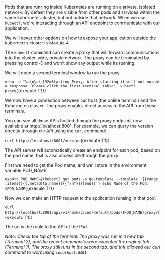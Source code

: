 Pods that are running inside Kubernetes are running on a private, isolated network.
By default they are visible from other pods and services within the same kubernetes cluster, but not outside that network.
When we use `kubectl`, we're interacting through an API endpoint to communicate with our application.

We will cover other options on how to expose your application outside the kubernetes cluster in Module 4.

The `kubectl` command can create a proxy that will forward communications into the cluster-wide, private network. The proxy can be terminated by pressing control-C and won't show any output while its running. 

We will open a second terminal window to run the proxy.

`echo -e "\n\n\n\e[92mStarting Proxy. After starting it will not output a response. Please click the first Terminal Tab\n"; kubectl proxy`{{execute T2}}

We now have a connection between our host (the online terminal) and the Kubernetes cluster. The  proxy enables direct access to the API from these terminals.

You can see all those APIs hosted through the proxy endpoint, now available at http://localhost:8001. For example, we can query the version directly through the API using the `curl` command:

`curl http://localhost:8001/version`{{execute T1}}

The API server will automatically create an endpoint for each pod, based on the pod name, that is also accessible through the proxy.

First we need to get the Pod name, and we'll store in the environment variable POD_NAME:

`export POD_NAME=$(kubectl get pods -o go-template --template '{{range .items}}{{.metadata.name}}{{"\n"}}{{end}}')
echo Name of the Pod: $POD_NAME`{{execute T1}}

Now we can make an HTTP request to the application running in that pod:

`curl http://localhost:8001/api/v1/namespaces/default/pods/$POD_NAME/proxy/`{{execute T1}}

The url is the route to the API of the Pod.

*Note: Check the top of the terminal. The proxy was run in a new tab (Terminal 2), and the recent commands were executed the original tab (Terminal 1). The proxy still runs in the second tab, and this allowed our curl command to work using `localhost:8001`.*

